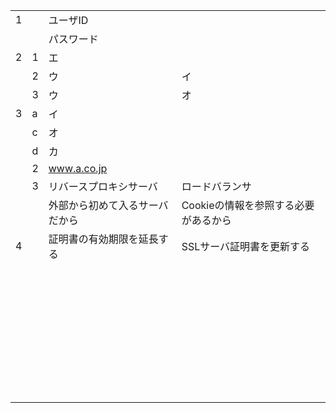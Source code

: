 |      |      |                                |                                      |
| ---- | ---- | ------------------------------ | ------------------------------------ |
| 1    |      | ユーザID                       |                                      |
|      |      | パスワード                     |                                      |
| 2    | 1    | エ                             |                                      |
|      | 2    | ウ                             | イ                                   |
|      | 3    | ウ                             | オ                                   |
| 3    | a    | イ                             |                                      |
|      | c    | オ                             |                                      |
|      | d    | カ                             |                                      |
|      | 2    | www.a.co.jp                    |                                      |
|      | 3    | リバースプロキシサーバ         | ロードバランサ                       |
|      |      | 外部から初めて入るサーバだから | Cookieの情報を参照する必要があるから |
| 4    |      | 証明書の有効期限を延長する     | SSLサーバ証明書を更新する            |
|      |      |                                |                                      |
|      |      |                                |                                      |
|      |      |                                |                                      |
|      |      |                                |                                      |
|      |      |                                |                                      |
|      |      |                                |                                      |
|      |      |                                |                                      |
|      |      |                                |                                      |
|      |      |                                |                                      |
|      |      |                                |                                      |
|      |      |                                |                                      |
|      |      |                                |                                      |
|      |      |                                |                                      |
|      |      |                                |                                      |
|      |      |                                |                                      |
|      |      |                                |                                      |
|      |      |                                |                                      |
|      |      |                                |                                      |
|      |      |                                |                                      |
|      |      |                                |                                      |
|      |      |                                |                                      |
|      |      |                                |                                      |
|      |      |                                |                                      |
|      |      |                                |                                      |
|      |      |                                |                                      |
|      |      |                                |                                      |
|      |      |                                |                                      |
|      |      |                                |                                      |
|      |      |                                |                                      |
|      |      |                                |                                      |
|      |      |                                |                                      |
|      |      |                                |                                      |
|      |      |                                |                                      |
|      |      |                                |                                      |
|      |      |                                |                                      |
|      |      |                                |                                      |
|      |      |                                |                                      |


